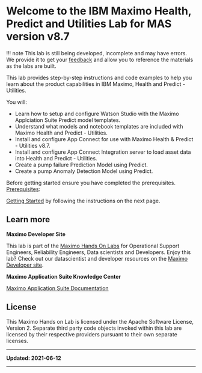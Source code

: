 # Welcome to the IBM Maximo Health, Predict and Utilities Lab for MAS version v8.7

!!! note
    This lab is still being developed, incomplete and may have errors.  We provide it to get your [feedback](https://github.com/IBM/monitor-hands-on-lab/issues/new) and allow you to reference the materials as the labs are built.

This lab provides step-by-step instructions and code examples to help you learn about the product capabilities in IBM Maximo, Health and Predict - Utilities.  

You will:

- Learn how to setup and configure Watson Studio with the Maximo Applciation Suite Predict model templates. 
- Understand what models and notebook templates are included with Maximo Health and Predict - Utilities. 
- Install and configure App Connect for use with Maximo Health & Predict - Utilities v8.7. 
- Install and configure App Connect Integration server to load asset data into Health and Predict - Utilities.
- Create a pump failure Prediction Model using Predict.
- Create a pump Anomaly Detection Model using Predict.

Before getting started ensure you have completed the prerequisites. [Prerequisites](prereqs.md):

[Getting Started](get_started.md) by following the instructions on the next page.


## Learn more

**Maximo Developer Site**

This lab is part of the [Maximo Hands On Labs](https://mam-hol.eu-gb.mybluemix.net/) for Operational Support Engineers,  Reliability Engineers, Data scientists and Developers. 
Enjoy this lab? Check out our datascientist and developer resources on the [Maximo Developer site](https://developer.ibm.com/components/maximo/).

**Maximo Application Suite Knowledge Center**  

[Maximo Application Suite Documentation](https://www.ibm.com/docs/en/mas)

## License

This Maximo Hands on Lab is licensed under the Apache Software License, Version 2.  Separate third party code objects invoked 
within this lab are licensed by their respective providers pursuant to their own separate licenses.

---

**Updated: 2021-06-12**

---